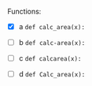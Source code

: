Functions:
- [x] a `def calc_area(x):`
- [ ] b `def calc-area(x):`
- [ ] c `def calcarea(x):`
- [ ] d `def Calc_area(x):`

